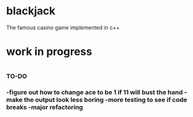 # blackjack
The famous casino game implemented in c++

<h1>work in progress<h1>


<h3>TO-DO<h3>
-figure out how to change ace to be 1 if 11 will bust the hand
-make the output look less boring
-more testing to see if code breaks
-major refactoring
